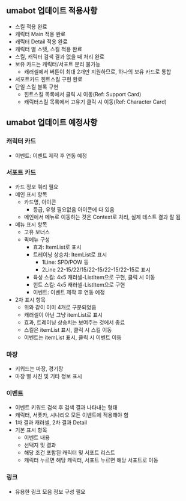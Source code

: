 ## umabot 업데이트 적용사항
- 스킬 적용 완료
- 캐릭터 Main 적용 완료
- 캐릭터 Detail 적용 완료
- 캐릭터 별 스탯, 스킬 적용 완료
- 스킬, 캐릭터 검색 결과 없을 때 처리 완료
- 보유 카드는 캐릭터/서포트 분리 불가능
  - 캐러셀에서 버튼이 최대 2개만 지원하므로, 하나의 보유 카드로 통합
- 서포트카드 힌트스킬 구현 완료
- 단일 스킬 블록 구현
  - 힌트스킬 목록에서 클릭 시 이동(Ref: Support Card)
  - 캐릭터스킬 목록에서 고유기 클릭 시 이동(Ref: Character Card)

## umabot 업데이트 예정사항
### 캐릭터 카드
 - 이벤트: 이벤트 제작 후 연동 예정
    
### 서포트 카드
- 카드 정보 쿼리 필요
- 메인 표시 항목
  - 카드명, 아이콘
    - 등급, 유형 필요없음 아이콘에 다 있음
  - 메인에서 메뉴로 이동하는 것은 Context로 처리, 실제 테스트 결과 잘 됨
- 메뉴 표시 항목
  - 고유 보너스
  - 퀵메뉴 구성
    - 효과: ItemList로 표시
    - 트레이닝 상승치: ItemList로 표시
      - 1Line: SPD/POW 등
      - 2Line 22-15/22/15/22-15/22-15/22-15로 표시
    - 육성 스킬: 4x5 캐러셀-ListItem으로 구현, 클릭 시 이동
    - 힌트 스킬: 4x5 캐러셀-ListItem으로 구현
    - 이벤트: 이벤트 제작 후 연동 예정
- 2차 표시 항목
  - 위와 같이 이미 4개로 구분되었음
  - 캐러셀이 아닌 그냥 itemList로 표시
  - 효과, 트레이닝 상승치는 보여주는 것에서 종료
  - 스킬은 itemList 표시, 클릭 시 스킬 이동
  - 이벤트는 itemList 표시, 클릭 시 이벤트 이동

### 마장
- 키워드는 마장, 경기장
- 마장 별 사진 및 기타 정보 표시

### 이벤트
- 이벤트 키워드 검색 후 검색 결과 나타내는 형태
- 캐릭터, 서폿카, 시나리오 모든 이벤트에 적용해야 함
- 1차 결과 캐러셀, 2차 결과 Detail
- 기본 표시 항목
  - 이벤트 내용
  - 선택지 및 결과
  - 해당 조건 포함된 캐릭터 및 서포트 리스트
  - 캐릭터 누르면 해당 캐릭터, 서포트 누르면 해당 서포트로 이동

### 링크
- 유용한 링크 모음 정보 구성 필요